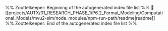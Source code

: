 %% Zoottelkeeper: Beginning of the autogenerated index file list  %%
📄 [[projects/AUTX/01_RESEARCH_PHASE_1/P6.2_Formal_Modeling/Computational_Models/mvu2-sim/node_modules/npm-run-path/readme|readme]]
%% Zoottelkeeper: End of the autogenerated index file list  %%
